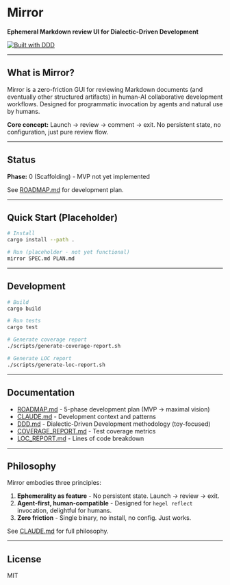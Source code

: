 # Mirror

**Ephemeral Markdown review UI for Dialectic-Driven Development**

[![Built with DDD](https://img.shields.io/badge/built_with-DDD-blue)](https://github.com/dialecticianai/ddd-book/)

---

## What is Mirror?

Mirror is a zero-friction GUI for reviewing Markdown documents (and eventually other structured artifacts) in human-AI collaborative development workflows. Designed for programmatic invocation by agents and natural use by humans.

**Core concept:** Launch → review → comment → exit. No persistent state, no configuration, just pure review flow.

---

## Status

**Phase:** 0 (Scaffolding) - MVP not yet implemented

See [ROADMAP.md](ROADMAP.md) for development plan.

---

## Quick Start (Placeholder)

```bash
# Install
cargo install --path .

# Run (placeholder - not yet functional)
mirror SPEC.md PLAN.md
```

---

## Development

```bash
# Build
cargo build

# Run tests
cargo test

# Generate coverage report
./scripts/generate-coverage-report.sh

# Generate LOC report
./scripts/generate-loc-report.sh
```

---

## Documentation

- [ROADMAP.md](ROADMAP.md) - 5-phase development plan (MVP → maximal vision)
- [CLAUDE.md](CLAUDE.md) - Development context and patterns
- [DDD.md](DDD.md) - Dialectic-Driven Development methodology (toy-focused)
- [COVERAGE_REPORT.md](COVERAGE_REPORT.md) - Test coverage metrics
- [LOC_REPORT.md](LOC_REPORT.md) - Lines of code breakdown

---

## Philosophy

Mirror embodies three principles:

1. **Ephemerality as feature** - No persistent state. Launch → review → exit.
2. **Agent-first, human-compatible** - Designed for `hegel reflect` invocation, delightful for humans.
3. **Zero friction** - Single binary, no install, no config. Just works.

See [CLAUDE.md](CLAUDE.md) for full philosophy.

---

## License

MIT
